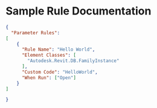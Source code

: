 # Sample Rule Documentation

```json
{
  "Parameter Rules":
[
    {
      "Rule Name": "Hello World",
      "Element Classes": [
        "Autodesk.Revit.DB.FamilyInstance"
      ],
      "Custom Code": "HelloWorld",
      "When Run": ["Open"]
    }
]

}
```
